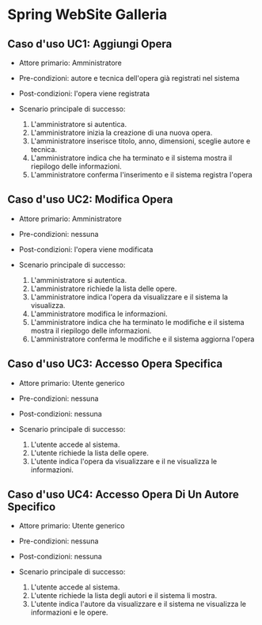 # Spring WebSite Galleria
## Caso d'uso UC1: Aggiungi Opera
* Attore primario: Amministratore
* Pre-condizioni:  autore e tecnica dell'opera già registrati nel sistema
* Post-condizioni: l'opera viene registrata

* Scenario principale di successo:
  1. L'amministratore si autentica.
  2. L'amministratore inizia la creazione di una nuova opera.
  3. L'amministratore inserisce titolo, anno, dimensioni, sceglie autore e tecnica. 
  4. L'amministratore indica che ha terminato e il sistema mostra il riepilogo delle informazioni.
  5. L'amministratore conferma l'inserimento e il sistema registra l'opera
	
	
## Caso d'uso UC2: Modifica Opera
* Attore primario: Amministratore
* Pre-condizioni:  nessuna
* Post-condizioni: l'opera viene modificata

* Scenario principale di successo:
  1. L'amministratore si autentica.
  2. L'amministratore richiede la lista delle opere.
  3. L'amministratore indica l'opera da visualizzare e il sistema la visualizza.
  4. L'amministratore modifica le informazioni.
  5. L'amministratore indica che ha terminato le modifiche e il sistema mostra il riepilogo delle informazioni.
  6. L'amministratore conferma le modifiche e il sistema aggiorna l'opera
	
	
## Caso d'uso UC3: Accesso Opera Specifica
* Attore primario: Utente generico
* Pre-condizioni:  nessuna
* Post-condizioni: nessuna

* Scenario principale di successo:
  1. L'utente accede al sistema.
  2. L'utente richiede la lista delle opere.
  3. L'utente indica l'opera da visualizzare e il ne visualizza le informazioni.


## Caso d'uso UC4: Accesso Opera Di Un Autore Specifico
* Attore primario: Utente generico
* Pre-condizioni:  nessuna
* Post-condizioni: nessuna

* Scenario principale di successo:
  1. L'utente accede al sistema.
  2. L'utente richiede la lista degli autori e il sistema li mostra.
  3. L'utente indica l'autore da visualizzare e il sistema ne visualizza le informazioni e le opere.





















